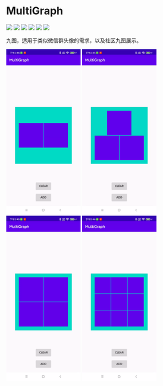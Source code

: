 # MultiGraph
![](https://img.shields.io/badge/platform-android-orange.svg)
![](https://img.shields.io/badge/language-java-yellow.svg)
![](https://jitpack.io/v/com.iwdael/multigraph.svg)
![](https://img.shields.io/badge/build-passing-brightgreen.svg)
![](https://img.shields.io/badge/license-apache--2.0-green.svg)
![](https://img.shields.io/badge/api-19+-green.svg)

九图，适用于类似微信群头像的需求，以及社区九图展示。

<img src="screenshot/QtScrcpy_20211227_144613_601.webp" width="200px"/>
<img src="screenshot/QtScrcpy_20211227_144550_769.webp" width="200px"/>

<img src="screenshot/QtScrcpy_20211227_144600_171.webp" width="200px"/>
<img src="screenshot/QtScrcpy_20211227_144610_553.webp" width="200px"/>
